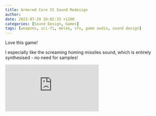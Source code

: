 ```yaml
---
title: Armored Core VI Sound Redesign
author: 
date: 2023-07-29 20:02:33 +1200
categories: [Sound Design, Games]
tags: [weapons, sci-fi, melee, sfx, game audio, sound design]
---
```

Love this game!

I especially like the screaming homing missiles sound, which is entirely synthesised - no need for samples!

<div class="video-container">
  <iframe class="video" src="https://www.youtube.com/embed/Vzgjs4MD_HA?si=PQGtOTlx4H9b1aBg" frameborder="0" allowfullscreen></iframe>
</div>


